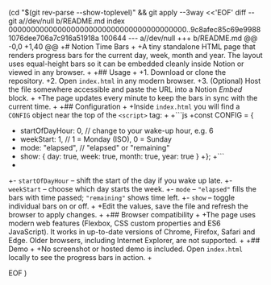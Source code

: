  (cd "$(git rev-parse --show-toplevel)" && git apply --3way <<'EOF' 
diff --git a//dev/null b/README.md
index 0000000000000000000000000000000000000000..9c8afec85c69e99881076dee706a7c916a51918a 100644
--- a//dev/null
+++ b/README.md
@@ -0,0 +1,40 @@
+# Notion Time Bars
+
+A tiny standalone HTML page that renders progress bars for the current day, week, month and year. The layout uses equal-height bars so it can be embedded cleanly inside Notion or viewed in any browser.
+
+## Usage
+
+1. Download or clone the repository.
+2. Open `index.html` in any modern browser.
+3. (Optional) Host the file somewhere accessible and paste the URL into a Notion *Embed* block.
+
+The page updates every minute to keep the bars in sync with the current time.
+
+## Configuration
+
+Inside `index.html` you will find a `CONFIG` object near the top of the `<script>` tag:
+
+```js
+const CONFIG = {
+  startOfDayHour: 0,  // change to your wake-up hour, e.g. 6
+  weekStart: 1,       // 1 = Monday (ISO), 0 = Sunday
+  mode: "elapsed",    // "elapsed" or "remaining"
+  show: { day: true, week: true, month: true, year: true }
+};
+```
+
+- `startOfDayHour` – shift the start of the day if you wake up late.
+- `weekStart` – choose which day starts the week.
+- `mode` – `"elapsed"` fills the bars with time passed; `"remaining"` shows time left.
+- `show` – toggle individual bars on or off.
+
+Edit the values, save the file and refresh the browser to apply changes.
+
+## Browser compatibility
+
+The page uses modern web features (Flexbox, CSS custom properties and ES6 JavaScript). It works in up-to-date versions of Chrome, Firefox, Safari and Edge. Older browsers, including Internet Explorer, are not supported.
+
+## Demo
+
+No screenshot or hosted demo is included. Open `index.html` locally to see the progress bars in action.
+
 
EOF
)
